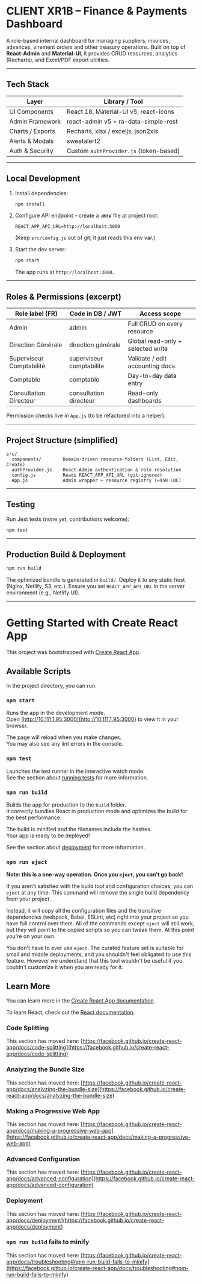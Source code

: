 # CLIENT XR1B – Finance & Payments Dashboard

A role-based internal dashboard for managing suppliers, invoices, advances, virement orders and other treasury operations. Built on top of **React-Admin** and **Material-UI**, it provides CRUD resources, analytics (Recharts), and Excel/PDF export utilities.

---

## Tech Stack

| Layer             | Library / Tool                |
|-------------------|-------------------------------|
| UI Components     | React 18, Material-UI v5, react-icons |
| Admin Framework   | react-admin v5 + ra-data-simple-rest |
| Charts / Exports  | Recharts, xlsx / exceljs, json2xls |
| Alerts & Modals   | sweetalert2                   |
| Auth & Security   | Custom `authProvider.js` (token-based) |

---

## Local Development

1. Install dependencies:

   ```bash
   npm install
   ```

2. Configure API endpoint – create a **.env** file at project root:

   ```env
   REACT_APP_API_URL=http://localhost:3000
   ```

   (Keep `src/config.js` out of git; it just reads this env var.)

3. Start the dev server:

   ```bash
   npm start
   ```

   The app runs at `http://localhost:3000`.

---

## Roles & Permissions (excerpt)

| Role label (FR)           | Code in DB / JWT | Access scope |
|---------------------------|------------------|--------------|
| Admin                     | admin            | Full CRUD on every resource |
| Direction Générale        | direction générale | Global read-only + selected write |
| Superviseur Comptabilité  | superviseur comptabilite | Validate / edit accounting docs |
| Comptable                 | comptable        | Day-to-day data entry |
| Consultation Directeur    | consultation directeur | Read-only dashboards |

Permission checks live in `App.js` (to be refactored into a helper).

---

## Project Structure (simplified)

```
src/
  components/        Domain-driven resource folders (List, Edit, Create)
  authProvider.js    React-Admin authentication & role resolution
  config.js          Reads REACT_APP_API_URL (git-ignored)
  App.js             Admin wrapper + resource registry (≈950 LOC)
```

---

## Testing

Run Jest tests (none yet, contributions welcome):

```bash
npm test
```

---

## Production Build & Deployment

```bash
npm run build
```

The optimized bundle is generated in `build/`. Deploy it to any static host (Nginx, Netlify, S3, etc.). Ensure you set `REACT_APP_API_URL` in the server environment (e.g., Netlify UI).

---

# Getting Started with Create React App

This project was bootstrapped with [Create React App](https://github.com/facebook/create-react-app).

## Available Scripts

In the project directory, you can run:

### `npm start`

Runs the app in the development mode.\
Open [http://10.111.1.95:3000](http://10.111.1.95:3000) to view it in your browser.

The page will reload when you make changes.\
You may also see any lint errors in the console.

### `npm test`

Launches the test runner in the interactive watch mode.\
See the section about [running tests](https://facebook.github.io/create-react-app/docs/running-tests) for more information.

### `npm run build`

Builds the app for production to the `build` folder.\
It correctly bundles React in production mode and optimizes the build for the best performance.

The build is minified and the filenames include the hashes.\
Your app is ready to be deployed!

See the section about [deployment](https://facebook.github.io/create-react-app/docs/deployment) for more information.

### `npm run eject`

**Note: this is a one-way operation. Once you `eject`, you can't go back!**

If you aren't satisfied with the build tool and configuration choices, you can `eject` at any time. This command will remove the single build dependency from your project.

Instead, it will copy all the configuration files and the transitive dependencies (webpack, Babel, ESLint, etc) right into your project so you have full control over them. All of the commands except `eject` will still work, but they will point to the copied scripts so you can tweak them. At this point you're on your own.

You don't have to ever use `eject`. The curated feature set is suitable for small and middle deployments, and you shouldn't feel obligated to use this feature. However we understand that this tool wouldn't be useful if you couldn't customize it when you are ready for it.

## Learn More

You can learn more in the [Create React App documentation](https://facebook.github.io/create-react-app/docs/getting-started).

To learn React, check out the [React documentation](https://reactjs.org/).

### Code Splitting

This section has moved here: [https://facebook.github.io/create-react-app/docs/code-splitting](https://facebook.github.io/create-react-app/docs/code-splitting)

### Analyzing the Bundle Size

This section has moved here: [https://facebook.github.io/create-react-app/docs/analyzing-the-bundle-size](https://facebook.github.io/create-react-app/docs/analyzing-the-bundle-size)

### Making a Progressive Web App

This section has moved here: [https://facebook.github.io/create-react-app/docs/making-a-progressive-web-app](https://facebook.github.io/create-react-app/docs/making-a-progressive-web-app)

### Advanced Configuration

This section has moved here: [https://facebook.github.io/create-react-app/docs/advanced-configuration](https://facebook.github.io/create-react-app/docs/advanced-configuration)

### Deployment

This section has moved here: [https://facebook.github.io/create-react-app/docs/deployment](https://facebook.github.io/create-react-app/docs/deployment)

### `npm run build` fails to minify

This section has moved here: [https://facebook.github.io/create-react-app/docs/troubleshooting#npm-run-build-fails-to-minify](https://facebook.github.io/create-react-app/docs/troubleshooting#npm-run-build-fails-to-minify)
